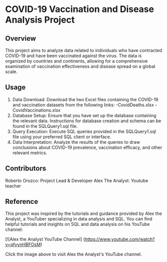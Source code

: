 # COVID-19 Vaccination and Disease Analysis Project
## Overview
This project aims to analyze data related to individuals who have contracted COVID-19 and have been vaccinated against the virus. 
The data is organized by countries and continents, 
allowing for a comprehensive examination of vaccination effectiveness and disease spread on a global scale.

## Usage
1. Data Download: Download the two Excel files containing the COVID-19 and vaccination datasets from the following links:
    -CovidDeaths.xlsx
    -CovidVaccinations.xlsx
2. Database Setup: Ensure that you have set up the database containing the relevant data. Instructions for database creation and schema can be found in the SQLQuery1.sql file.
3. Query Execution: Execute SQL queries provided in the SQLQuery1.sql file using your preferred SQL client or interface.
4. Data Interpretation: Analyze the results of the queries to draw conclusions about COVID-19 prevalence, vaccination efficacy, and other relevant metrics.

## Contributors
Roberto Orozco: Project Lead & Developer
Alex The Analyst: Youtube teacher

## Reference 
This project was inspired by the tutorials and guidance provided by Alex the Analyst, a YouTuber specializing in data analysis and SQL. You can find helpful tutorials and insights on SQL and data analysis on his YouTube channel:

[![Alex the Analyst YouTube Channel] (https://www.youtube.com/watch?v=qfyynHBFOsM)

Click the image above to visit Alex the Analyst's YouTube channel.

